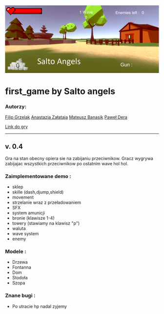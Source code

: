![cover](./Cover/coverPhoto.PNG)

# first_game by Salto angels
### Autorzy:
[Filip Grzelak](https://github.com/filipgrzelak)
[Anastazja Załataja](https://github.com/Bananasa)
[Mateusz Banasik](https://github.com/kilifux)
[Paweł Dera](https://github.com/Rejwel)

[Link do gry](https://drive.google.com/drive/folders/1iIM1e2dCnZIbMTmhUjMNdBpNJc5fkVYt?usp=sharing")

-------------------------------------------------------------

## v. 0.4

Gra na stan obecny opiera sie na zabijaniu przeciwnikow. Gracz wygrywa
zabijajac wszystkich przeciwnikow po ostatnim wave hol hol.

### Zaimplementowane demo :
- sklep
- skille (dash,djump,shield) 
- movement 
- strzelanie wraz z przeładowaniem 
- SFX 
- system amunicji 
- bronie (klawisze 1-4) 
- towery (stawiamy na klawisz "p")
- waluta 
- wave system 
- enemy 

### Modele :
- Drzewa 
- Fontanna
- Dom 
- Stodoła 
- Szopa 


### Znane bugi : 
- Po utracie hp nadal zyjemy


